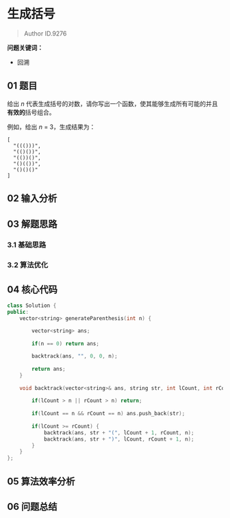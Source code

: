 # 生成括号
> Author ID.9276 

**问题关键词：**

- 回溯

## 01 题目

给出 *n* 代表生成括号的对数，请你写出一个函数，使其能够生成所有可能的并且**有效的**括号组合。

例如，给出 *n* = 3，生成结果为：

```
[
  "((()))",
  "(()())",
  "(())()",
  "()(())",
  "()()()"
]
```

## 02 输入分析



## 03 解题思路

### 3.1 基础思路



### 3.2 算法优化



## 04 核心代码

```c++
class Solution {
public:
    vector<string> generateParenthesis(int n) {

        vector<string> ans;
        
        if(n == 0) return ans;
        
        backtrack(ans, "", 0, 0, n);
        
        return ans;
    }
    
    void backtrack(vector<string>& ans, string str, int lCount, int rCount, int n) {
        
        if(lCount > n || rCount > n) return;
        
        if(lCount == n && rCount == n) ans.push_back(str);
        
        if(lCount >= rCount) {
            backtrack(ans, str + "(", lCount + 1, rCount, n);
            backtrack(ans, str + ")", lCount, rCount + 1, n);
        }
    }
};
```



## 05 算法效率分析



## 06 问题总结

